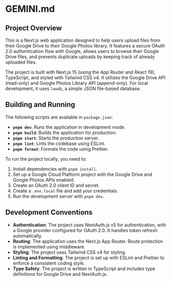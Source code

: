 # GEMINI.md

## Project Overview

This is a Next.js web application designed to help users upload files from their Google Drive to their Google Photos library. It features a secure OAuth 2.0 authentication flow with Google, allows users to browse their Google Drive files, and prevents duplicate uploads by keeping track of already uploaded files.

The project is built with Next.js 15 (using the App Router and React 19), TypeScript, and styled with Tailwind CSS v4. It utilizes the Google Drive API (read-only) and Google Photos Library API (append-only). For local development, it uses `lowdb`, a simple JSON file-based database.

## Building and Running

The following scripts are available in `package.json`:

- **`pnpm dev`**: Runs the application in development mode.
- **`pnpm build`**: Builds the application for production.
- **`pnpm start`**: Starts the production server.
- **`pnpm lint`**: Lints the codebase using ESLint.
- **`pnpm format`**: Formats the code using Prettier.

To run the project locally, you need to:

1.  Install dependencies with `pnpm install`.
2.  Set up a Google Cloud Platform project with the Google Drive and Google Photos APIs enabled.
3.  Create an OAuth 2.0 client ID and secret.
4.  Create a `.env.local` file and add your credentials.
5.  Run the development server with `pnpm dev`.

## Development Conventions

- **Authentication**: The project uses NextAuth.js v5 for authentication, with a Google provider configured for OAuth 2.0. It handles token refresh automatically.
- **Routing**: The application uses the Next.js App Router. Route protection is implemented using middleware.
- **Styling**: The project uses Tailwind CSS v4 for styling.
- **Linting and Formatting**: The project is set up with ESLint and Prettier to enforce a consistent coding style.
- **Type Safety**: The project is written in TypeScript and includes type definitions for Google Drive and NextAuth.js.
